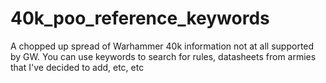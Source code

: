 # 40k_poo_reference_keywords
A chopped up spread of Warhammer 40k information not at all supported by GW. You can use keywords to search for rules, datasheets from armies that I've decided to add, etc, etc
